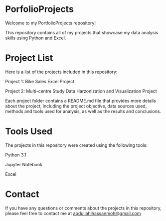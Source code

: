 # PorfolioProjects
Welcome to my PortfolioProjects repository! 

This repository contains all of my projects that showcase my data analysis skills using Python and Excel.

# Project List
Here is a list of the projects included in this repository:

Project 1: Bike Sales Excel Project

Project 2: Multi-centre Study Data Harzonization and Visualization Project

Each project folder contains a README.md file that provides more details about the project, including the project objective, data sources used, methods and tools used for analysis, as well as the results and conclusions.

# Tools Used
The projects in this repository were created using the following tools:

Python 3.1

Jupyter Notebook

Excel


# Contact

If you have any questions or comments about the projects in this repository, please feel free to contact me at abdullahihassanmoh@gmail.com
